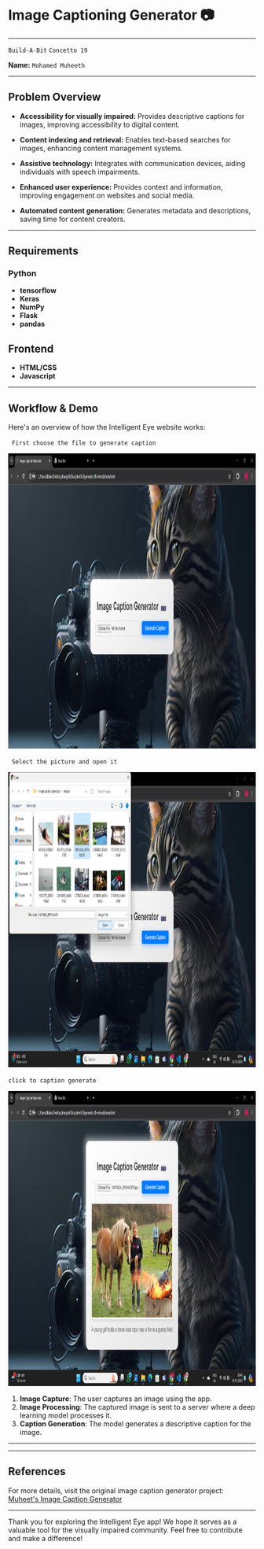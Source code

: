 # Image Captioning Generator 📷

---

`Build-A-Bit` `Concetto 19` 

**Name:** ``Mohamed Muheeth``

---

## Problem Overview

- **Accessibility for visually impaired:** Provides descriptive captions for images, improving accessibility to digital content.

- **Content indexing and retrieval:** Enables text-based searches for images, enhancing content management systems.

- **Assistive technology:** Integrates with communication devices, aiding individuals with speech impairments.

- **Enhanced user experience:** Provides context and information, improving engagement on websites and social media.

- **Automated content generation:** Generates metadata and descriptions, saving time for content creators.

---

## Requirements

### Python
- **tensorflow**
- **Keras**
- **NumPy**
- **Flask**
- **pandas**

## Frontend
- **HTML/CSS**
- **Javascript**
  

---

## Workflow & Demo

Here's an overview of how the Intelligent Eye website works:

` First choose the file to generate caption`

<img src="https://github.com/Muheet-m1/Image-Caption-Generator/blob/main/images/Screenshot%202024-06-01%20184415.png" height="600">

` Select the picture and open it`

<img src="https://github.com/Muheet-m1/Image-Caption-Generator/blob/main/images/Screenshot%202024-06-01%20184433.png" height="600">

` click to caption generate `

<img src="https://github.com/Muheet-m1/Image-Caption-Generator/blob/main/images/Screenshot%202024-06-01%20184617.png" height="600">


1. **Image Capture**: The user captures an image using the app.
2. **Image Processing**: The captured image is sent to a server where a deep learning model processes it.
3. **Caption Generation**: The model generates a descriptive caption for the image.


---



---

## References

For more details, visit the original image caption generator project: [Muheet's Image Caption Generator](https://github.com/muheet-m1/image-caption-generator.git)

---

Thank you for exploring the Intelligent Eye app! We hope it serves as a valuable tool for the visually impaired community. Feel free to contribute and make a difference!
